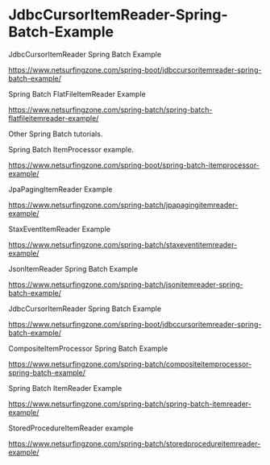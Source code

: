 # JdbcCursorItemReader-Spring-Batch-Example
JdbcCursorItemReader Spring Batch Example

https://www.netsurfingzone.com/spring-boot/jdbccursoritemreader-spring-batch-example/

Spring Batch FlatFileItemReader Example

https://www.netsurfingzone.com/spring-batch/spring-batch-flatfileitemreader-example/

Other Spring Batch tutorials.

Spring Batch ItemProcessor example.

https://www.netsurfingzone.com/spring-boot/spring-batch-itemprocessor-example/

JpaPagingItemReader Example

https://www.netsurfingzone.com/spring-batch/jpapagingitemreader-example/


StaxEventItemReader Example

https://www.netsurfingzone.com/spring-batch/staxeventitemreader-example/

JsonItemReader Spring Batch Example

https://www.netsurfingzone.com/spring-batch/jsonitemreader-spring-batch-example/

JdbcCursorItemReader Spring Batch Example

https://www.netsurfingzone.com/spring-boot/jdbccursoritemreader-spring-batch-example/

CompositeItemProcessor Spring Batch Example

https://www.netsurfingzone.com/spring-batch/compositeitemprocessor-spring-batch-example/

Spring Batch ItemReader Example

https://www.netsurfingzone.com/spring-batch/spring-batch-itemreader-example/

StoredProcedureItemReader example

https://www.netsurfingzone.com/spring-batch/storedprocedureitemreader-example/
